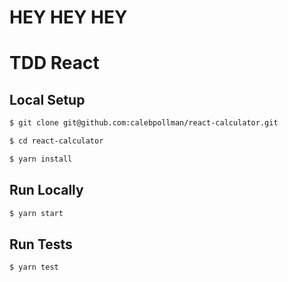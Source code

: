# HEY HEY HEY
# TDD React

## Local Setup

```sh
$ git clone git@github.com:calebpollman/react-calculator.git
```

```sh
$ cd react-calculator
```

```sh
$ yarn install
```

## Run Locally

```sh
$ yarn start
```

## Run Tests

```sh
$ yarn test
```
